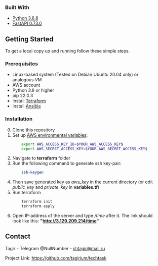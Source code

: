 ### Built With

* [Python 3.8.8](https://python.org)
* [FastAPI 0.73.0](https://fastapi.tiangolo.com/)



<!-- GETTING STARTED -->
## Getting Started

To get a local copy up and running follow these simple steps.

### Prerequisites
* Linux-based system (Tested on Debian Ubuntu 20.04 only) or analogous VM
* AWS account
* Python 3.8 or higher
* pip 22.0.3
* Install [Terraform](https://learn.hashicorp.com/tutorials/terraform/install-cli?in=terraform/aws-get-started)
* Install [Ansible](https://docs.ansible.com/ansible/latest/installation_guide/intro_installation.html#installation-guide)

### Installation 
0. Clone this repository
1. Set up [AWS environmental variables](https://docs.aws.amazon.com/powershell/latest/userguide/pstools-appendix-sign-up.html):
    ```sh
        export AWS_ACCESS_KEY_ID=$YOUR_AWS_ACCESS_KEY$
        export AWS_SECRET_ACCESS_KEY=$YOUR_AWS_SECRET_ACCESS_KEY$
2. Navigate to __terraform__ folder
3. Run the following command to generate ssh key-pair:
    ```sh
        ssh-keygen
4. Then save generated key as *aws_key* in the current directory
 (or edit *public_key* and *private_key* in __variables.tf__)
5. Run terraform
    ```sh
        terraform init
        terraform apply
6. Open IP-address of the server and type */time* after it. The link should look like this:
**"http://3.129.209.214/time"**

<!-- CONTACT -->
## Contact

Tagir - Telegram @NullNumber - shtagir@mail.ru

Project Link: https://github.com/tagirium/techtask
